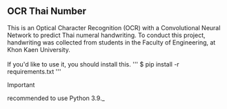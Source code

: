 ## OCR Thai Number
  This is an Optical Character Recognition (OCR) with a Convolutional Neural Network to predict Thai numeral handwriting. To conduct this project, handwriting was collected from students in the Faculty of Engineering, at Khon Kaen University.
  <br>
  <br>
  If you'd like to use it, you should install this.
      ''' $ pip install -r requirements.txt '''
> [!IMPORTANT]
> recommended to use Python 3.9._
